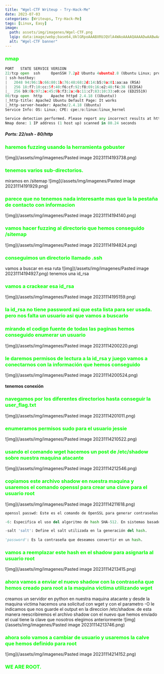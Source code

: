 ```yaml
---
title: "Wgel-CTF Writeup - Try-Hack-Me"
date: 2023-07-03
categories: [Writeups, Try-Hack-Me]
tags: [Linux, Easy]
image: 
  path: assets/img/imagenes/Wgel-CTF.png
  lqip: data:image/webp;base64,UklGRpoAAABXRUJQVlA4WAoAAAAQAAAADwAABwAAQUxQSDIAAAARL0AmbZurmr57yyIiqE8oiG0bejIYEQTgqiDA9vqnsUSI6H+oAERp2HZ65qP/VIAWAFZQOCBCAAAA8AEAnQEqEAAIAAVAfCWkAALp8sF8rgRgAP7o9FDvMCkMde9PK7euH5M1m6VWoDXf2FkP3BqV0ZYbO6NA/VFIAAAA
  alt: "Wgel-CTF banner"
---
```

<style>
  h3 {
    color: #00FF00; /* Puedes cambiar "blue" por cualquier color que desees */
  }
</style>
### nmap

```python
PORT   STATE SERVICE VERSION
22/tcp open  ssh     OpenSSH 7.2p2 Ubuntu 4ubuntu2.8 (Ubuntu Linux; protocol 2.0)
| ssh-hostkey: 
|   2048 94:96:1b:66:80:1b:76:48:68:2d:14:b5:9a:01:aa:aa (RSA)
|   256 18:f7:10:cc:5f:40:f6:cf:92:f8:69:16:e2:48:f4:38 (ECDSA)
|_  256 b9:0b:97:2e:45:9b:f3:2a:4b:11:c7:83:10:33:e0:ce (ED25519)
80/tcp open  http    Apache httpd 2.4.18 ((Ubuntu))
|_http-title: Apache2 Ubuntu Default Page: It works
|_http-server-header: Apache/2.4.18 (Ubuntu)
Service Info: OS: Linux; CPE: cpe:/o:linux:linux_kernel

Service detection performed. Please report any incorrect results at https://nmap.org/submit/ .
Nmap done: 1 IP address (1 host up) scanned in 80.24 seconds
```

##### Ports: 22/ssh - 80/http
### haremos fuzzing usando la herramienta gobuster
![img](/assets/img/imagenes/Pasted image 20231114193738.png)

### tenemos varios sub-directorios. 
miramos en /sitemap
![img](/assets/img/imagenes/Pasted image 20231114191929.png)

### parece que no tenemos nada interesante mas que la la pestaña de contacto con informacion
![img](/assets/img/imagenes/Pasted image 20231114194140.png)

### vamos hacer fuzzing al directorio que hemos conseguido /sitemap
![img](/assets/img/imagenes/Pasted image 20231114194824.png)

### conseguimos un directorio llamado .ssh
vamos a buscar en esa ruta
![img](/assets/img/imagenes/Pasted image 20231114194927.png)
tenemos una id_rsa

### vamos a crackear esa id_rsa
![img](/assets/img/imagenes/Pasted image 20231114195159.png)

### la id_rsa no tiene password asi que esta lista para ser usada. pero nos falta un usuario asi que vamos a buscarlo

### mirando el codigo fuente de todas las paginas hemos conseguido enumerar un usuario
![img](/assets/img/imagenes/Pasted image 20231114200220.png)

### le daremos permisos de lectura a la id_rsa y juego vamos a conectarnos con la información que hemos conseguido
![img](/assets/img/imagenes/Pasted image 20231114200524.png)

#### tenemos conexión
### navegamos por los diferentes directorios hasta conseguir la user_flag.txt
![img](/assets/img/imagenes/Pasted image 20231114201011.png)

### enumeramos permisos sudo para el usuario jessie
![img](/assets/img/imagenes/Pasted image 20231114210522.png)

### usando el comando wget hacemos un post de /etc/shadow sobre nuestra maquina atacante
![img](/assets/img/imagenes/Pasted image 20231114212546.png)

### copiamos este archivo shadow en nuestra maquina y usaremos el comando openssl para crear una clave para el usuario root
![img](/assets/img/imagenes/Pasted image 20231114211618.png)

```python
openssl passwd: Este es el comando de OpenSSL para generar contraseñas hash.

-6: Especifica el uso del algoritmo de hash SHA-512. En sistemas basados en Unix.

-salt 'salt': Define el salt utilizada en la generación del hash.
    
'password': Es la contraseña que deseamos convertir en un hash.
```

### vamos a reemplazar este hash en el shadow para asignarla al usuario root
![img](/assets/img/imagenes/Pasted image 20231114213415.png)

### ahora vamos a enviar el nuevo shadow con la contraseña que hemos creado para root a la maquina victima utilizando wget
creamos un servidor en python en nuestra maquina atacante y desde la maquina victima hacemos una solicitud con wget y con el parametro -O le indicamos que nos guarde el output en la direccion /etc/shadow. de esta manera reescribiremos el archivo shadow con el nuevo que hemos enviado el cual tiene la clave que nosotros elegimos anteriormente
![img](/assets/img/imagenes/Pasted image 20231114213746.png)

### ahora solo vamos a cambiar de usuario y usaremos la calve que hemos definido para root
![img](/assets/img/imagenes/Pasted image 20231114214152.png)

### WE ARE ROOT.
